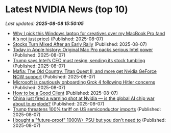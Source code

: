 # Latest NVIDIA News (top 10)
_Last updated: **2025-08-08 15:50:05**_

- [Why I pick this Windows laptop for creatives over my MacBook Pro (and it's not just price)](https://www.zdnet.com/article/why-i-pick-this-windows-laptop-for-creatives-over-my-macbook-pro-and-its-not-just-price/) (Published: 2025-08-07)
- [Stocks Turn Mixed After an Early Rally](https://www.barchart.com/story/news/33966426/stocks-turn-mixed-after-an-early-rally) (Published: 2025-08-07)
- [Today in Apple history: Original Mac Pro packs serious Intel power](https://www.cultofmac.com/apple-history/first-mac-pro-launch-2006) (Published: 2025-08-07)
- [Trump says Intel’s CEO must resign, sending its stock tumbling](https://www.pbs.org/newshour/economy/trump-says-intels-ceo-must-resign-sending-its-stock-tumbling) (Published: 2025-08-07)
- [Mafia: The Old Country, Titan Quest II, and more get Nvidia GeForce NOW support](https://www.neowin.net/news/mafia-the-old-country-titan-quest-ii-and-more-get-nvidia-geforce-now-support/) (Published: 2025-08-07)
- [Microsoft is cautiously onboarding Grok 4 following Hitler concerns](https://www.theverge.com/notepad-microsoft-newsletter/754647/microsoft-grok-4-roll-out-private-preview-notepad) (Published: 2025-08-07)
- [How to be a Good Client](https://awealthofcommonsense.com/2025/08/how-to-be-a-good-client-2/) (Published: 2025-08-07)
- [China just fired a warning shot at Nvidia — is the global AI chip war about to explode?](https://economictimes.indiatimes.com/news/international/us/china-just-fired-a-warning-shot-at-nvidia-is-the-global-ai-chip-war-about-to-explode/articleshow/123169149.cms) (Published: 2025-08-07)
- [Trump threatens 100% tariff on US semiconductor imports](https://www.pcworld.com/article/2871431/trump-threatens-100-tariff-on-us-semiconductor-imports.html) (Published: 2025-08-07)
- [I bought a "future-proof" 1000W+ PSU but you don't need to](https://www.xda-developers.com/future-proof-1000w-psu-total-waste-for-most-people/) (Published: 2025-08-07)
